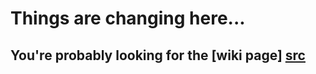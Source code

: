 Things are changing here...
====================
You're probably looking for the [wiki page] [src]
--------------------
[src]: ../..//wiki/
